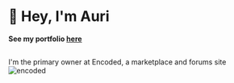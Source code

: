 
# 👋 Hey, I'm Auri
**See my portfolio [here](https://auri.lol)**
## 

I'm the primary owner at Encoded, a marketplace and forums site
![encoded](https://cdn.encoded.sh/logo-light-small.png)
